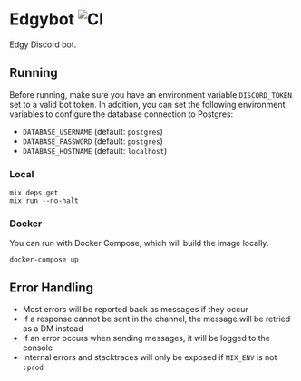 # Edgybot ![CI](https://github.com/jswny/edgybot/workflows/CI/badge.svg)
Edgy Discord bot.

## Running
Before running, make sure you have an environment variable `DISCORD_TOKEN` set to a valid bot token. In addition, you can set the following environment variables to configure the database connection to Postgres:
- `DATABASE_USERNAME` (default: `postgres`)
- `DATABASE_PASSWORD` (default: `postgres`)
- `DATABASE_HOSTNAME` (default: `localhost`)

### Local
```shell
mix deps.get
mix run --no-halt
```

### Docker
You can run with Docker Compose, which will build the image locally.
```shell
docker-compose up
```

## Error Handling
- Most errors will be reported back as messages if they occur
- If a response cannot be sent in the channel, the message will be retried as a DM instead
- If an error occurs when sending messages, it will be logged to the console
- Internal errors and stacktraces will only be exposed if `MIX_ENV` is not `:prod`
